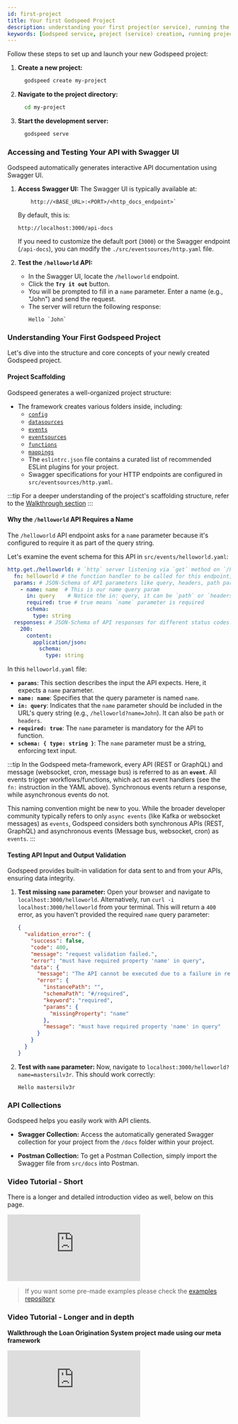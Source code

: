 ```yaml
---
id: first-project
title: Your first Godspeed Project
description: understanding your first project(or service), running the development server, accessing Swagger UI and testing a basic API.
keywords: [Godspeed service, project (service) creation, running project (service) locally, Swagger UI, API testing, helloworld, guide, tutorial]
---
```


Follow these steps to set up and launch your new Godspeed project:

1.  **Create a new project:**
    ```bash
      godspeed create my-project
    ```

2.  **Navigate to the project directory:**
    ```bash
      cd my-project
    ```

3.  **Start the development server:**
    ```bash
      godspeed serve
    ```

### Accessing and Testing Your API with Swagger UI

Godspeed automatically generates interactive API documentation using Swagger UI.

1.  **Access Swagger UI:**
    The Swagger UI is typically available at:
    ```plaintext
        http://<BASE_URL>:<PORT>/<http_docs_endpoint>`
    ```
    By default, this is:
    ```plaintext
    http://localhost:3000/api-docs
    ```

    If you need to customize the default port (`3000`) or the Swagger endpoint (`/api-docs`), you can modify the `./src/eventsources/http.yaml` file.

2.  **Test the `/helloworld` API:**

      * In the Swagger UI, locate the `/helloworld` endpoint.
      * Click the **`Try it out`** button.
      * You will be prompted to fill in a `name` parameter. Enter a name (e.g., "John") and send the request.
      * The server will return the following response:
        ```
        Hello `John`
        ```

### Understanding Your First Godspeed Project

Let's dive into the structure and core concepts of your newly created Godspeed project.

#### Project Scaffolding

Godspeed generates a well-organized project structure:

  * The framework creates various folders inside, including:
      * [`config`](/docs/microservices-framework/config-and-mappings/config.md)
      * [`datasources`](/docs/microservices-framework/datasources/overview.md)
      * [`events`](/docs/microservices-framework/event-sources/event-schema.md)
      * [`eventsources`](/docs/microservices-framework/event-sources/overview.md)
      * [`functions`](/docs/microservices-framework/workflows/overview.md)
      * [`mappings`](/docs/microservices-framework/config-and-mappings/mappings.md)
      * The `eslintrc.json` file contains a curated list of recommended ESLint plugins for your project.
      * Swagger specifications for your HTTP endpoints are configured in `src/eventsources/http.yaml`.

:::tip
For a deeper understanding of the project's scaffolding structure, refer to the [Walkthrough section](/docs/microservices-framework/guide/walkthrough#moving-forward)
:::

#### Why the `/helloworld` API Requires a Name

The `/helloworld` API endpoint asks for a `name` parameter because it's configured to require it as part of the query string.

Let's examine the event schema for this API in `src/events/helloworld.yaml`:

  ```yaml
  http.get./helloworld: # `http` server listening via `get` method on `/helloworld` endpoint
    fn: helloworld # the function handler to be called for this endpoint, available in `src/functions`
    params: # JSON-Schema of API parameters like query, headers, path params. Note: This is set as per Swagger standard's `parameters` syntax
      - name: name  # This is our name query param
        in: query    # Notice the in: query, it can be `path` or `headers` as well
        required: true # true means `name` parameter is required
        schema:
          type: string
    responses: # JSON-Schema of API responses for different status codes. Note: This is set as per Swagger standard's `responses` syntax
      200:
        content:
          application/json:
            schema:
              type: string
  ```

In this `helloworld.yaml` file:

  * **`params`**: This section describes the input the API expects. Here, it expects a `name` parameter.
  * **`name: name`**: Specifies that the query parameter is named `name`.
  * **`in: query`**: Indicates that the `name` parameter should be included in the URL's query string (e.g., `/helloworld?name=John`). It can also be `path` or `headers`.
  * **`required: true`**: The `name` parameter is mandatory for the API to function.
  * **`schema: { type: string }`**: The `name` parameter must be a string, enforcing text input.

:::tip
In the Godspeed meta-framework, every API (REST or GraphQL) and message (websocket, cron, message bus) is referred to as an **`event`**. All events trigger workflows/functions, which act as event handlers (see the `fn:` instruction in the YAML above). Synchronous events return a response, while asynchronous events do not.

This naming convention might be new to you. While the broader developer community typically refers to only `async events` (like Kafka or websocket messages) as `events`, Godspeed considers both synchronous APIs (REST, GraphQL) and asynchronous events (Message bus, websocket, cron) as `events`.
:::

#### Testing API Input and Output Validation

Godspeed provides built-in validation for data sent to and from your APIs, ensuring data integrity.

1.  **Test missing `name` parameter:**
    Open your browser and navigate to `localhost:3000/helloworld`. Alternatively, run `curl -i localhost:3000/helloworld` from your terminal.
    This will return a `400` error, as you haven't provided the required `name` query parameter:

    ```json
    {
      "validation_error": {
        "success": false,
        "code": 400,
        "message": "request validation failed.",
        "error": "must have required property 'name' in query",
        "data": {
          "message": "The API cannot be executed due to a failure in request params schema validation.",
          "error": {
            "instancePath": "",
            "schemaPath": "#/required",
            "keyword": "required",
            "params": {
              "missingProperty": "name"
            },
            "message": "must have required property 'name' in query"
          }
        }
      }
    }
    ```

2.  **Test with `name` parameter:**
    Now, navigate to `localhost:3000/helloworld?name=mastersilv3r`. This should work correctly:

    ```
    Hello mastersilv3r
    ```

### API Collections

Godspeed helps you easily work with API clients.

  * **Swagger Collection:**
    Access the automatically generated Swagger collection for your project from the `/docs` folder within your project.

  * **Postman Collection:**
    To get a Postman Collection, simply import the Swagger file from `src/docs` into Postman.


### Video Tutorial - Short
There is a longer and detailed introduction video as well, below on this page.

<div style={{ position: 'relative', paddingBottom: '56.25%', height: 0, overflow: 'hidden' }}>
    <iframe style={{ position: 'absolute', top: 10, left: 10, width: '100%', height: '80%' }} src="https://www.youtube.com/embed/vudhjYjGeLQ?si=R4kTbH14-sAbKFBA" frameborder="0" allow="fullscreen;" allowfullscreen ></iframe>
</div>


> If you want some pre-made examples please check the [examples repository](https://github.com/godspeedsystems/gs-node-templates)

### Video Tutorial - Longer and in depth

**Walkthrough the Loan Origination System project made using our meta framework**

<div style={{ position: 'relative', paddingBottom: '56.25%', height: 0, overflow: 'hidden' }}>
<iframe style={{ position: 'absolute', top: 0, left: 0, width: '100%', height: '100%' }} src="https://www.youtube.com/embed/BTPHPoI3dh0" frameborder="0" allowfullscreen></iframe>
</div>
